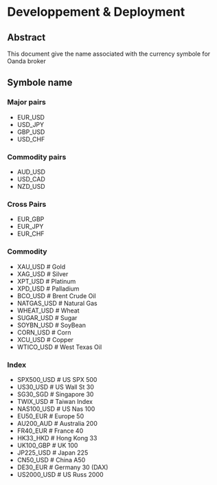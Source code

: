 # Developpement & Deployment

## Abstract
This document give the name associated with the currency symbole for Oanda broker

## Symbole name
### Major pairs
- EUR_USD
- USD_JPY
- GBP_USD
- USD_CHF

### Commodity pairs
- AUD_USD
- USD_CAD
- NZD_USD

### Cross Pairs
- EUR_GBP
- EUR_JPY
- EUR_CHF

### Commodity
- XAU_USD     # Gold
- XAG_USD     # Silver
- XPT_USD     # Platinum
- XPD_USD     # Palladium
- BCO_USD     # Brent Crude Oil
- NATGAS_USD  # Natural Gas
- WHEAT_USD   # Wheat
- SUGAR_USD   # Sugar
- SOYBN_USD   # SoyBean
- CORN_USD    # Corn
- XCU_USD     # Copper
- WTICO_USD   # West Texas Oil

### Index
- SPX500_USD  # US SPX 500
- US30_USD    # US Wall St 30
- SG30_SGD    # Singapore 30
- TWIX_USD    # Taiwan Index
- NAS100_USD  # US Nas 100
- EU50_EUR    # Europe 50
- AU200_AUD   # Australia 200
- FR40_EUR    # France 40
- HK33_HKD    # Hong Kong 33
- UK100_GBP   # UK 100
- JP225_USD   # Japan 225
- CN50_USD    # China A50
- DE30_EUR    # Germany 30 (DAX)
- US2000_USD  # US Russ 2000